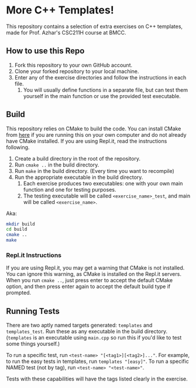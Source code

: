 # More C++ Templates!
This repository contains a selection of extra exercises on C++ templates, made for Prof. Azhar's CSC211H course at BMCC.

    
## How to use this Repo
1. Fork this repository to your own GitHub account.
2. Clone your forked repository to your local machine.
3. Enter any of the exercise directories and follow the instructions in each file.
   1. You will usually define functions in a separate file, but can test them yourself in the main function or use the
   provided test executable.
   
## Build
This repository relies on CMake to build the code. You can install CMake from [here](https://cmake.org/download/) if
you are running this on your own computer and do not already have CMake installed. If you are using Repl.it, read the
instructions following.

1. Create a build directory in the root of the repository.
2. Run `cmake ..` in the build directory.
3. Run `make` in the build directory. (Every time you want to recompile)
4. Run the appropriate executable in the build directory.
    1. Each exercise produces two executables: one with your own main function and one for testing purposes.
   2. The testing executable will be called `<exercise_name>_test`, and main will be called `<exercise_name>`.

Aka:
```bash
mkdir build
cd build
cmake ..
make
```


### Repl.it Instructions
If you are using Repl.it, you may get a warning that CMake is not installed. You can ignore this warning, as CMake is
installed on the Repl.it servers. When you run `cmake ..`, just press enter to accept the default CMake option, and
then press enter again to accept the default build type if prompted.

## Running Tests
There are two aptly named targets generated: `templates` and `templates_test`. Run these as any executable in the build directory.
(`templates` is an executable using `main.cpp` so run this if you'd like to test some things yourself.)

To run a specific test, run `<test-name> "[<tag1>][<tag2>]..."`.
For example, to run the easy tests in templates, run `templates "[easy]"`.
To run a specific NAMED test (not by tag), run `<test-name> "<test-name>"`.

Tests with these capabilities will have the tags listed clearly in the exercise.
